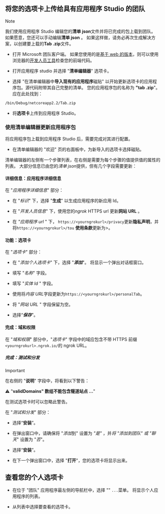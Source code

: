 ## <a name="upload-your-tab-to-teams-with-app-studio"></a>将您的选项卡上传给具有应用程序 Studio 的团队

>[!NOTE]
> 我们使用应用程序 Studio 编辑您的**清单 json**文件并将已完成的包上载到团队。 如果愿意，您还可以手动编辑**清单 json** 。 如果这样做，请务必再次生成解决方案，以创建要上载的**Tab .zip**文件。

- 打开 Microsoft 团队客户端。 如果您使用的是[基于 web 的版本](https://teams.microsoft.com)，则可以使用浏览器的[开发人员工具](~/tabs/how-to/developer-tools.md)检查您的前端代码。

- 打开应用程序 studio 并选择 "**清单编辑器**" 选项卡。

- 选择 "在清单编辑器中**导入现有的应用程序**磁贴" 以开始更新选项卡的应用程序包。源代码附带其自己完整的清单。 您的应用程序包的名称为 **"tab .zip**"。 应在此处找到：

```bash
/bin/Debug/netcoreapp2.2/Tab.zip
```

- 将**选项卡**上传到应用程序 Studio。

### <a name="update-your-app-package-with-manifest-editor"></a>使用清单编辑器更新应用程序包

将应用程序包上载到应用程序 Studio 后，需要完成对其进行配置。

- 在清单编辑器的 "欢迎" 页的右面板中，为新导入的选项卡选择磁贴。

清单编辑器的左侧有一个步骤列表，在右侧是需要为每个步骤的值提供值的属性的列表。 大部分信息已由您的*清单 json*提供，但有几个字段需要更新：

#### <a name="details-app-details"></a>详细信息：应用程序详细信息

在 "*应用程序详细信息*" 部分：

- 在 "*标识*" 下，选择 "**生成**" 以生成应用程序的新应用 Id。

- 在 "*开发人员信息*" 下，使用您的*ngrok* HTTPS url 更新**网站 URL** 。

- 在 *"应用程序 url* " 下， `https://<yourngrokurl>/privacy`更新**隐私声明**，并将`https://<yourngrokurl>/tou` **使用条款**更新为>。

#### <a name="capabilities-tabs"></a>功能：选项卡

在 "*选项卡*" 部分：

- 在 "*添加个人选项卡*" 下，选择 "***添加***"。 将显示一个弹出对话框窗口。

- 填写 "*名称*" 字段。

- 填写 "*实体 Id* " 字段。

- 使用将*内容 URL*字段更新为`https://<yourngrokurl>/personalTab`。

- 将 "*网站 URL* " 字段保留为空。

- 选择“***保存***”。

#### <a name="finish-domains-and-permissions"></a>完成：域和权限

在 "*域和权限*" 部分中，"*选项卡*" 字段中的域应包含不带 HTTPS 前缀`<yourngrokurl>.ngrok.io/`的 ngrok URL。

##### <a name="finish-test-and-distribute"></a>完成：测试和分发

>[!IMPORTANT]
>在右侧的 "**说明**" 字段中，将看到以下警告：
>
>&#9888; "**validDomains" 数组不能包含隧道站点 ...**"
>
>在测试选项卡时可以忽略此警告。

在 "*测试和分发*" 部分：

- 选择“**安装**”。

- 在弹出窗口中，请确保将 "*添加*到" 设置为 *"是"* ，并*将 "添加到团队" 或 "聊天*" 设置为 "*否*"。

- 选择“**安装**”。

- 在下一个弹出窗口中，选择 "**打开**"，您的选项卡将显示出来。

## <a name="view-your-personal-tab"></a>查看您的个人选项卡

- 在位于 "团队" 应用程序最左侧的导航栏中，选择 "" `...`菜单。 将显示个人应用程序的列表。

- 从列表中选择要查看的选项卡。
